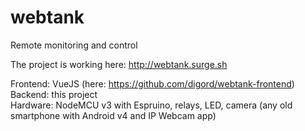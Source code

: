 # webtank
Remote monitoring and control

The project is working here: http://webtank.surge.sh

Frontend: VueJS (here: https://github.com/digord/webtank-frontend)<br>
Backend: this project<br>
Hardware: NodeMCU v3 with Espruino, relays, LED, camera (any old smartphone with Android v4 and IP Webcam app)
